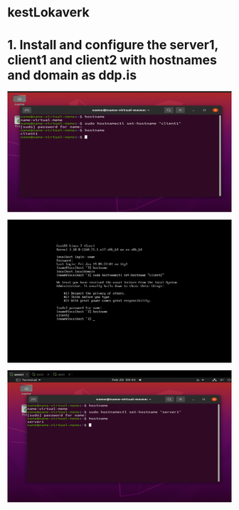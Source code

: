 # kestLokaverk

<h1> 1. Install and configure the server1, client1 and client2 with hostnames and domain as ddp.is </h1>


![mynd](https://github.com/gitmaus1/kestLokaverk/blob/main/Screenshots/Screenshot%202024-02-20%20093251.png)


![mynd](https://github.com/gitmaus1/kestLokaverk/blob/main/Screenshots/Screenshot%202024-02-20%20093923.png)


![mynd](https://github.com/gitmaus1/kestLokaverk/blob/main/Screenshots/Screenshot%202024-02-20%20094311.png)
